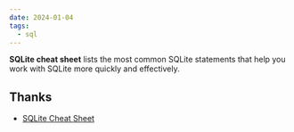 ```yaml
---
date: 2024-01-04
tags:
  - sql
---
```


**SQLite cheat sheet** lists the most common SQLite statements that help you work with SQLite more quickly and effectively.

## Thanks

- [SQLite Cheat Sheet](https://www.sqlitetutorial.net/sqlite-cheat-sheet/)

